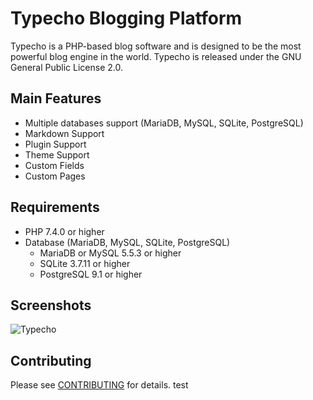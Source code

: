 Typecho Blogging Platform
=========================

Typecho is a PHP-based blog software and is designed to be the most powerful blog engine in the world.
Typecho is released under the GNU General Public License 2.0.

## Main Features

* Multiple databases support (MariaDB, MySQL, SQLite, PostgreSQL)
* Markdown Support
* Plugin Support
* Theme Support
* Custom Fields
* Custom Pages

## Requirements

* PHP 7.4.0 or higher
* Database (MariaDB, MySQL, SQLite, PostgreSQL)
  * MariaDB or MySQL 5.5.3 or higher
  * SQLite 3.7.11 or higher
  * PostgreSQL 9.1 or higher

## Screenshots

![Typecho](https://typecho.org/usr/themes/bluecode/img/screenshot/st1.png)

## Contributing

Please see [CONTRIBUTING](CONTRIBUTING.md) for details.
test
